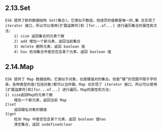 ## 2.13.Set
    ES6 提供了新的数据结构 Set(集合)。它类似于数组，但成员的值都是唯一的,集 合实现了 iterator 接口，所以可以使用[扩展运算符]和 [for...of...] 进行遍历集合的属性和方法:
        1) size 返回集合的元素个数
        2) add 增加一个新元素，返回当前集合
        3) delete 删除元素，返回 boolean 值
        4) has 检测集合中是否包含某个元素，返回 boolean 值 

## 2.14.Map
    ES6 提供了 Map 数据结构。它类似于对象，也是键值对的集合。但是“键”的范围不限于字符串，各种类型的值(包括对象)都可以当作键。Map 也实现了 iterator 接口，所以可以使用[扩展运算符]和[for...of...] 进行遍历。Map的属性和方法:
    1) size返回Map的元素个数
        增加一个新元素，返回当前 Map
    2)set
        返回键名对象的键值
    3)get
        检测 Map 中是否包含某个元素，返回 boolean 值has
        清空集合，返回 undefinedclear